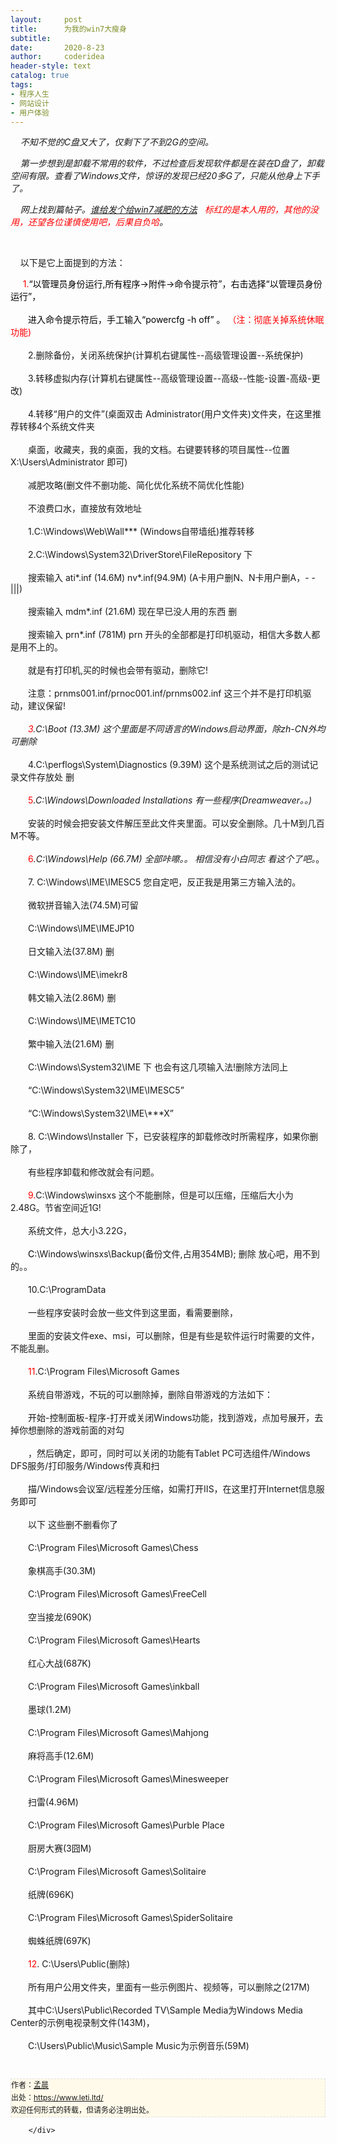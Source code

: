 ```yaml
---
layout:     post
title:      为我的win7大瘦身
subtitle:   
date:       2020-8-23
author:     coderidea
header-style: text
catalog: true
tags:
- 程序人生
- 网站设计
- 用户体验
--- 
```

<div class="postBody">
			<div id="cnblogs_post_body" class="blogpost-body"><p>    <em>不知不觉的C盘又大了，仅剩下了不到2G的空间。</em></p>
<p><em>    第一步想到是卸载不常用的软件，不过检查后发现软件都是在装在D盘了，卸载空间有限。查看了Windows文件，惊讶的发现已经20多G了，只能从他身上下手了。</em></p>
<p><em>    网上找到篇帖子。<a href="http://diybbs.zol.com.cn/1/308_12066.html#%23%23">谁给发个给win7减肥的方法</a>   <span style="color:#ff0000;">标红的是本人用的，其他的没用，还望各位谨慎使用吧，后果自负哈</span>。</em></p>
<p><em><br /></em></p>
<p>    以下是它上面提到的方法：</p>
<p>   <span style="color:#ff0000;">  1.<span style="color:#000000;">“以管理员身份运行,所有程序→附件→命令提示符”，右击选择“以管理员身份运行”，</span></span><br /><br /><span style="color:#ff0000;"><span style="color:#000000;">　　进入命令提示符后，手工输入“powercfg -h off” 。</span> （注：彻底关掉系统休眠功能)</span><br /><br />　　2.删除备份，关闭系统保护(计算机右键属性--高级管理设置--系统保护)<br /><br />　　3.转移虚拟内存(计算机右键属性--高级管理设置--高级--性能-设置-高级-更改)<br /><br />　　4.转移“用户的文件”(桌面双击 Administrator(用户文件夹)文件夹，在这里推荐转移4个系统文件夹<br /><br />　　桌面，收藏夹，我的桌面，我的文档。右键要转移的项目属性--位置 X:\Users\Administrator 即可)<br /><br />　　减肥攻略(删文件不删功能、简化优化系统不简优化性能)<br /><br />　　不浪费口水，直接放有效地址<br /><br />　　1.C:\Windows\Web\Wall*** (Windows自带墙纸)推荐转移<br /><br />　　2.C:\Windows\System32\DriverStore\FileRepository 下<br /><br />　　搜索输入 ati*.inf (14.6M) nv*.inf(94.9M) (A卡用户删N、N卡用户删A，- -|||)<br /><br />　　搜索输入 mdm*.inf (21.6M) 现在早已没人用的东西 删<br /><br />　　搜索输入 prn*.inf (781M) prn 开头的全部都是打印机驱动，相信大多数人都是用不上的。<br /><br />　　就是有打印机,买的时候也会带有驱动，删除它!<br /><br />　　注意：prnms001.inf/prnoc001.inf/prnms002.inf 这三个并不是打印机驱动，建议保留!<br /><br />　<em><span style="color:#ff0000;">　3</span>.C:\Boot (13.3M) 这个里面是不同语言的Windows启动界面，除zh-CN外均可删除</em><br /><br />　　4.C:\perflogs\System\Diagnostics (9.39M) 这个是系统测试之后的测试记录文件存放处 删<br /><br />　　<span style="color:#ff0000;">5</span>.<em>C:\Windows\Downloaded Installations 有一些程序(Dreamweaver。。)</em><br /><br />　　安装的时候会把安装文件解压至此文件夹里面。可以安全删除。几十M到几百M不等。<br /><br />　　<span style="color:#ff0000;">6</span><em>.C:\Windows\Help (66.7M) 全部咔嚓。。 相信没有小白同志 看这个了吧。</em>。<br /><br />　　7. C:\Windows\IME\IMESC5 您自定吧，反正我是用第三方输入法的。<br /><br />　　微软拼音输入法(74.5M)可留<br /><br />　　C:\Windows\IME\IMEJP10<br /><br />　　日文输入法(37.8M) 删<br /><br />　　C:\Windows\IME\imekr8<br /><br />　　韩文输入法(2.86M) 删<br /><br />　　C:\Windows\IME\IMETC10<br /><br />　　繁中输入法(21.6M) 删<br /><br />　　C:\Windows\System32\IME 下 也会有这几项输入法!删除方法同上<br /><br />　　“C:\Windows\System32\IME\IMESC5”<br /><br />　　“C:\Windows\System32\IME\***X”<br /><br />　　8. C:\Windows\Installer 下，已安装程序的卸载修改时所需程序，如果你删除了，<br /><br />　　有些程序卸载和修改就会有问题。<br /><br />　　<span style="color:#ff0000;">9.</span>C:\Windows\winsxs 这个不能删除，但是可以压缩，压缩后大小为2.48G。节省空间近1G!<br /><br />　　系统文件，总大小3.22G，<br /><br />　　<span style="color:#000000;">C</span>:\Windows\winsxs\Backup(备份文件,占用354MB); 删除 放心吧，用不到的。。<br /><br />　　10.C:\ProgramData<br /><br />　　一些程序安装时会放一些文件到这里面，看需要删除，<br /><br />　　里面的安装文件exe、msi，可以删除，但是有些是软件运行时需要的文件，不能乱删。<br /><br />　　<span style="color:#ff0000;">11</span>.C:\Program Files\Microsoft Games<br /><br />　　系统自带游戏，不玩的可以删除掉，删除自带游戏的方法如下：<br /><br />　　开始-控制面板-程序-打开或关闭Windows功能，找到游戏，点加号展开，去掉你想删除的游戏前面的对勾<br /><br />　　，然后确定，即可，同时可以关闭的功能有Tablet PC可选组件/Windows DFS服务/打印服务/Windows传真和扫<br /><br />　　描/Windows会议室/远程差分压缩，如需打开IIS，在这里打开Internet信息服务即可<br /><br />　　以下 这些删不删看你了<br /><br />　　C:\Program Files\Microsoft Games\Chess<br /><br />　　象棋高手(30.3M)<br /><br />　　C:\Program Files\Microsoft Games\FreeCell<br /><br />　　空当接龙(690K)<br /><br />　　C:\Program Files\Microsoft Games\Hearts<br /><br />　　红心大战(687K)<br /><br />　　C:\Program Files\Microsoft Games\inkball<br /><br />　　墨球(1.2M)<br /><br />　　C:\Program Files\Microsoft Games\Mahjong<br /><br />　　麻将高手(12.6M)<br /><br />　　C:\Program Files\Microsoft Games\Minesweeper<br /><br />　　扫雷(4.96M)<br /><br />　　C:\Program Files\Microsoft Games\Purble Place<br /><br />　　厨房大赛(3囧M)<br /><br />　　C:\Program Files\Microsoft Games\Solitaire<br /><br />　　纸牌(696K)<br /><br />　　C:\Program Files\Microsoft Games\SpiderSolitaire<br /><br />　　蜘蛛纸牌(697K)<br /><br />　　<span style="color:#ff0000;">12</span>. C:\Users\Public(删除)<br /><br />　　所有用户公用文件夹，里面有一些示例图片、视频等，可以删除之(217M)<br /><br />　　其中C:\Users\Public\Recorded TV\Sample Media为Windows Media Center的示例电视录制文件(143M)，<br /><br />　　C:\Users\Public\Music\Sample Music为示例音乐(59M)</p>


<div id="ckepop"> </div>
<div>
<p id="PSignature" style="line-height:20px;background:#FFFAEA no-repeat 2% 50%;font-size:12px;border:#e0e0e0 1px dashed;">作者：<a href="https://www.leti.ltd/">孟晨</a> <br /> 出处：<a href="https://www.leti.ltd/">https://www.leti.ltd/</a> <br />欢迎任何形式的转载，但请务必注明出处。</p>
</div></div><div id="MySignature"></div>
<div class="clear"></div>
<div id="blog_post_info_block">
<div id="BlogPostCategory"></div>
<div id="EntryTag"></div>
<div id="blog_post_info">
</div>
<div class="clear"></div>
<div id="post_next_prev"></div>
</div>


		</div>